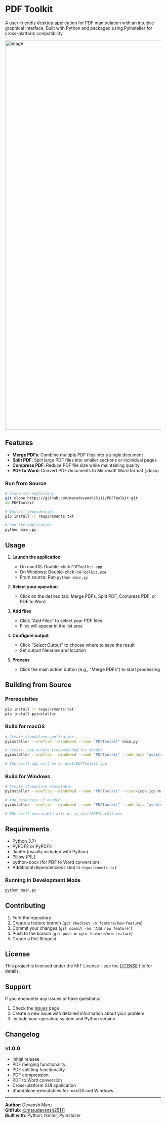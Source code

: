 # PDF Toolkit

A user-friendly desktop application for PDF manipulation with an intuitive graphical interface. Built with Python and packaged using PyInstaller for cross-platform compatibility.

<img width="1606" height="1262" alt="image" src="https://github.com/user-attachments/assets/47dbfcc9-ceb8-49e3-a734-7476040df71c" />

## Features

- **Merge PDFs**: Combine multiple PDF files into a single document
- **Split PDF**: Split large PDF files into smaller sections or individual pages
- **Compress PDF**: Reduce PDF file size while maintaining quality
- **PDF to Word**: Convert PDF documents to Microsoft Word format (.docx)


### Run from Source

```bash
# Clone the repository
git clone https://github.com/marudevansh25111/PDFToolkit.git
cd PDFToolkit

# Install dependencies
pip install -r requirements.txt

# Run the application
python main.py
```

## Usage

1. **Launch the application**
   - On macOS: Double-click `PDFToolkit.app`
   - On Windows: Double-click `PDFToolkit.exe`
   - From source: Run `python main.py`

2. **Select your operation**
   - Click on the desired tab: Merge PDFs, Split PDF, Compress PDF, or PDF to Word

3. **Add files**
   - Click "Add Files" to select your PDF files
   - Files will appear in the list area

4. **Configure output**
   - Click "Select Output" to choose where to save the result
   - Set output filename and location

5. **Process**
   - Click the main action button (e.g., "Merge PDFs") to start processing

## Building from Source

### Prerequisites

```bash
pip install -r requirements.txt
pip install pyinstaller
```

### Build for macOS

```bash
# Create standalone application
pyinstaller --onefile --windowed --name "PDFToolkit" main.py

# Create .app bundle (recommended for macOS)
pyinstaller --onefile --windowed --name "PDFToolkit" --add-data "assets:assets" main.py

# The built app will be in dist/PDFToolkit.app
```

### Build for Windows

```bash
# Create standalone executable
pyinstaller --onefile --windowed --name "PDFToolkit" --icon=icon.ico main.py

# Add resources if needed
pyinstaller --onefile --windowed --name "PDFToolkit" --add-data "assets;assets" --icon=icon.ico main.py

# The built executable will be in dist/PDFToolkit.exe
```

## Requirements

- Python 3.7+
- PyPDF2 or PyPDF4
- tkinter (usually included with Python)
- Pillow (PIL)
- python-docx (for PDF to Word conversion)
- Additional dependencies listed in `requirements.txt`


### Running in Development Mode

```bash
python main.py
```

## Contributing

1. Fork the repository
2. Create a feature branch (`git checkout -b feature/new-feature`)
3. Commit your changes (`git commit -am 'Add new feature'`)
4. Push to the branch (`git push origin feature/new-feature`)
5. Create a Pull Request

## License

This project is licensed under the MIT License - see the [LICENSE](LICENSE) file for details.

## Support

If you encounter any issues or have questions:
1. Check the [Issues](https://github.com/marudevansh25111/PDFToolkit/issues) page
2. Create a new issue with detailed information about your problem
3. Include your operating system and Python version

## Changelog

### v1.0.0
- Initial release
- PDF merging functionality
- PDF splitting functionality
- PDF compression
- PDF to Word conversion
- Cross-platform GUI application
- Standalone executables for macOS and Windows

---

**Author**: Devansh Maru  
**GitHub**: [@marudevansh25111](https://github.com/marudevansh25111)  
**Built with**: Python, tkinter, PyInstaller

